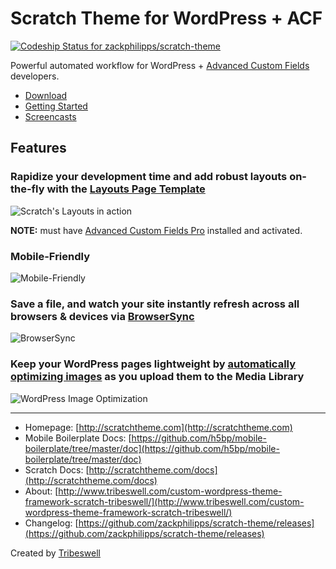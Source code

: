 # Scratch Theme for WordPress + ACF

[ ![Codeship Status for zackphilipps/scratch-theme](https://codeship.com/projects/e3e8c2e0-9db0-0132-4699-4ef4301ddd41/status?branch=master)](https://codeship.com/projects/64584)

Powerful automated workflow for WordPress + [Advanced Custom Fields](http://advancedcustomfields.com) developers.

- [Download](https://github.com/zackphilipps/scratch-theme/archive/master.zip)
- [Getting Started](http://scratchtheme.com/docs/getting-started)
- [Screencasts](http://scratchtheme.com/docs/screencasts/)

## Features

### Rapidize your development time and add robust layouts on-the-fly with the [Layouts Page Template](http://scratchtheme.com/docs/advanced/#layouts)

![Scratch's Layouts in action](http://scratchtheme.com/wp-content/themes/scratch-theme/img/marketing-page-slower.gif)

**NOTE:** must have [Advanced Custom Fields Pro](http://www.advancedcustomfields.com/pro) installed and activated.

### Mobile-Friendly

![Mobile-Friendly](http://scratchtheme.com/wp-content/themes/scratch-theme/img/mobile.gif)

### Save a file, and watch your site instantly refresh across all browsers & devices via [BrowserSync](http://www.browsersync.io/)

![BrowserSync](http://scratchtheme.com/wp-content/themes/scratch-theme/img/browsersync.gif)

### Keep your WordPress pages lightweight by [automatically optimizing images](https://github.com/gruntjs/grunt-contrib-imagemin) as you upload them to the Media Library

![WordPress Image Optimization](http://scratchtheme.com/wp-content/themes/scratch-theme/img/imagemin.gif)

---

- Homepage: [http://scratchtheme.com](http://scratchtheme.com)
- Mobile Boilerplate Docs: [https://github.com/h5bp/mobile-boilerplate/tree/master/doc](https://github.com/h5bp/mobile-boilerplate/tree/master/doc)
- Scratch Docs: [http://scratchtheme.com/docs](http://scratchtheme.com/docs)
- About: [http://www.tribeswell.com/custom-wordpress-theme-framework-scratch-tribeswell/](http://www.tribeswell.com/custom-wordpress-theme-framework-scratch-tribeswell/)
- Changelog: [https://github.com/zackphilipps/scratch-theme/releases](https://github.com/zackphilipps/scratch-theme/releases)

Created by [Tribeswell](http://tribeswell.com)
